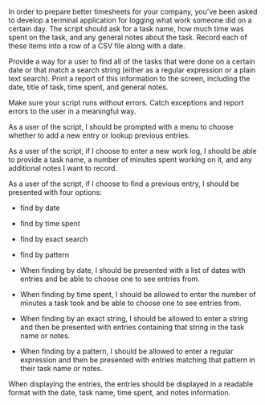 In order to prepare better timesheets for your company, you've been asked to develop a terminal application for logging what work someone did on a certain day. The script should ask for a task name, how much time was spent on the task, and any general notes about the task. Record each of these items into a row of a CSV file along with a date.

Provide a way for a user to find all of the tasks that were done on a certain date or that match a search string (either as a regular expression or a plain text search). Print a report of this information to the screen, including the date, title of task, time spent, and general notes.

Make sure your script runs without errors. Catch exceptions and report errors to the user in a meaningful way.

As a user of the script, I should be prompted with a menu to choose whether to add a new entry or lookup previous entries.

As a user of the script, if I choose to enter a new work log, I should be able to provide a task name, a number of minutes spent working on it, and any additional notes I want to record.

As a user of the script, if I choose to find a previous entry, I should be presented with four options:

* find by date
* find by time spent
* find by exact search
* find by pattern

* When finding by date, I should be presented with a list of dates with entries and be able to choose one to see entries from.
* When finding by time spent, I should be allowed to enter the number of minutes a task took and be able to choose one to see entries from.
* When finding by an exact string, I should be allowed to enter a string and then be presented with entries containing that string in the task name or notes.
* When finding by a pattern, I should be allowed to enter a regular expression and then be presented with entries matching that pattern in their task name or notes.

When displaying the entries, the entries should be displayed in a readable format with the date, task name, time spent, and notes information.

